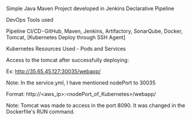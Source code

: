 Simple Java Maven Project developed in Jenkins Declarative Pipeline



DevOps Tools used

Pipeline CI/CD - GitHub, Maven, Jenkins, Artifactory, SonarQube, Docker, Tomcat, [Kubernetes Deploy through SSH Agent]


Kubernetes Resources Used - Pods and Services


Access to the tomcat after successfully deploying: 

Ex: http://35.65.45.127:30035/webapp/

Note: In the service.yml, I have mentioned nodePort to 30035

Format: http://<aws_ip>:<nodePort_of_Kubernetes>/webapp/

Note: Tomcat was made to access in the port 8090. It was changed in the Dockerfile's RUN command.
